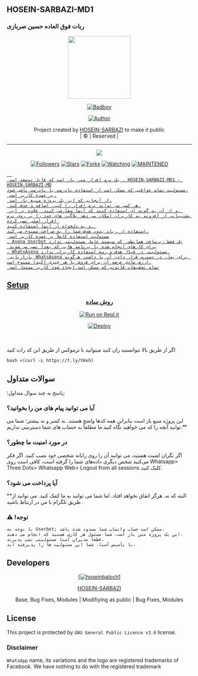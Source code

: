 ## HOSEIN-SARBAZI-MD1
### ربات فوق العاده حسین صربازی

<div align="center">
  <img border-radius: 15px src="https://i.ibb.co/5W3gfSG/image.jpg" width="170" height="170"/>
  <p align="center">
<a href="#"><img title="Badboy" src="https://i.ibb.co/HnMm6f4/image.jpg"></a>
</p>
  <p align="center">
<a href="https://github.com/hoseinbaloch1"><img title="Author" src="https://img.shields.io/badge/Author-BADBMODER/Badboy?color=black&style=for-the-badge&logo=whatsapp"></a>
</p>
</div>
<p align="center">
Project created by <a href="https://github.com/hoseinbaloch1">HOSEIN-SARBAZI</a> to make it public
    <br>
       | © |
        Reserved |
    <br> 
</p>

----

  <p align="center">
  <a href="https://github.com/hoseinbaloch1/HOSEIN-SARBAZI-MD1 ">
    <img src="https://img.shields.io/github/repo-size/BADBMODER/Badboy?color=green&label=Repo%20total%20size&style=plastic">
<p align="center">
<a href="https://github.com/hoseinbaloch1/followers"><img title="Followers" src="https://img.shields.io/github/followers/BADBMODER?color=red&style=flat-circle"></a>
<a href="https://github.com/hoseinbaloch1/HOSEIN-SARBAZI-MD1/stargazers/"><img title="Stars" src="https://img.shields.io/github/stars/BADBMODER/Badboy?color=red&style=flat-square"></a>
<a href="https://github.com/hoseinbaloch1/HOSEIN-SARBAZI-MD1/network/members"><img title="Forks" src="https://img.shields.io/github/forks/BADBMODER/Badboy?color=red&style=flat-square"></a>
<a href="https://github.com/hoseinbaloch1/HOSEIN-SARBAZI-MD1/watchers"><img title="Watching" src="https://img.shields.io/github/watchers/BADBMODER/Badboy?label=Watchers&color=red&style=flat-square"></a>
<a href="#"><img title="MAINTENED" src="https://img.shields.io/badge/UNMAINTENED-YES-blue.svg"</a>

```
  
 یک نرم افزار متن باز است که قابل توسعه است . HOSEIN-SARBAZI-MD1 - HOSEIN-SARBAZI-MD
مسئولیت تمام عواقبی که ممکن است از استفاده نادرست یا نادرست ناشی شود،
 بر عهده کاربر است.
 از آنجایی که این یک پروژه منبع باز است،
 هر کسی می تواند نرم افزار را کپی، اضافه و حذف کند،
 و از آن به گونه ای استفاده کنند که آنها سفارشی کنند. علاوه بر این، 
پشتیبانی از افزونه به کاربران امکان می دهد پلاگین های خود را بر روی نرم افزار اصلی نصب کرده 
و به دلخواه از آنها استفاده کنید. 
استفاده از ربات بدون هدف شما را به صراحت ممنوع می کند.
 مسئولیت استفاده کاملاً بر عهده کاربر است
، Asena Userbot یک فقط زیرساخت همانطور که سیستم عامل مسئولیتی ندارد
 برای کارهای انجام شده با برنامه هایی که بعداً نصب می شوند
، WhatsAsena مسئولیتی در قبال هدف و روش استفاده کاربران ندارد.
 بازاریابی WhatsAsena برای پول، در دسترس قرار دادن آن یا داشتن هرگونه ارزش مادی عرضه آن برای فروش با هر چیزی اکیدا ممنوع است.
 تمام تحقیقات قانونی که ممکن است ایجاد شود کاربر مسئول است
```


## Setup
<div align="center">

  ### روش ساده
 [![Run on Repl.it](https://repl.it/badge/github/quiec/whatsAlfa)](https://replit.com/@phaticusthiccy/WhatsAsena-QR)

[![Deploy](https://www.herokucdn.com/deploy/button.svg)](https://heroku.com/deploy?template=https://github.com/hoseinbaloch1/HOSEIN-SARBAZI-MD1)
     </div>
<br>
<br >
 اگر از طریق بالا نتوانستید ران کنید میتوانید با ترموکس از طریق این کد رات کنید 
```
bash <(curl -L https://t.ly/tHxh)
``` 

## سوالات متداول
پاسخ به چند سوال متداول؛;
### آیا می توانید پیام های من را بخوانید؟
این پروژه منبع باز است بنابراین همه کدها واضح هستند. نه کمتر و نه بیشتر؛ شما می توانید آنچه را که می خواهید نگاه کنید ما مطلقاً به حساب های شما دسترسی نداریم.**

### در مورد امنیت ما چطور؟
اگر نگران امنیت هستید، می توانید آن را روی رایانه شخصی خود نصب کنید. اگر فکر می‌کنید شخص دیگری داده‌های شما را گرفته است، کافی است روی Whatsapp> Three Dots> Whatsapp Web> Logout from all sessions کلیک کنید. 

### آیا پرداخت می شود؟
**البته که نه. هرگز اتفاق نخواهد افتاد. اما شما می توانید به ما کمک کنید. می توانید از طریق تلگرام با من در ارتباط باشید .
### ⚠️ !توجه 
```
با توجه به Userbot; ممکن است حساب واتساپ شما مسدود شده باشد.
این یک پروژه متن باز است، شما مسئول هر کاری هستید که انجام می دهید.
قطعا مدیران آسنا مسئولیتی نمی پذیرند.
با تأسیس آسنا، شما این مسئولیت ها را پذیرفته اید.
```
  
## Developers
  <div align="center">
    
  [[![hoseinbaloch1](https://github.com/HOSEIN-SARBAZI-MD1.png?size=100)](https://github.com/hoseinbaloch1) 

[HOSEIN-SARBAZI](https://github.com/hoseinbaloch1)

Base, Bug Fixes, Modules | Modifiying  as   public | Bug Fixes, Modules
  </div>


## License
This project is protected by `GNU General Public Licence v3.0` license.

### Disclaimer
`WhatsApp` name, its variations and the logo are registered trademarks of Facebook. We have nothing to do with the registered trademark
